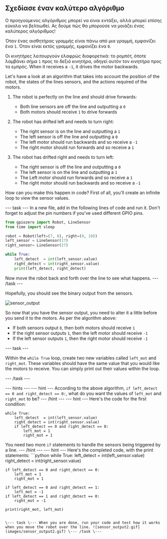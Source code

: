 ## Σχεδίασε έναν καλύτερο αλγόριθμο

Ο προηγούμενος αλγόριθμος μπορεί να είναι εντάξει, αλλά μπορεί επίσης εύκολα να βελτιωθεί. Ας δούμε πώς θα μπορούσε να μοιάζει ένας καλύτερος αλγόριθμος!

Όταν ένας αισθητήρας γραμμής είναι πάνω από μια γραμμή, εμφανίζει ένα `1`. Όταν είναι εκτός γραμμής, εμφανίζει ένα `0`.

Οι κινητήρες λειτουργούν ελαφρώς διαφορετικά: το ρομπότ, όποτε λαμβάνει σήμα `1` προς το δεξιό κινητήρα, οδηγεί αυτόν τον κινητήρα προς τα εμπρός. When it receives a `-1`, it drives the motor backwards.

Let's have a look at an algorithm that takes into account the position of the robot, the states of the lines sensors, and the actions required of the motors.

1. The robot is perfectly on the line and should drive forwards:
    
    - Both line sensors are off the line and outputting a `0`
    - Both motors should receive `1` to drive forwards

2. The robot has drifted left and needs to turn right:
    
    - The right sensor is on the line and outputting a `1`
    - The left sensor is off the line and outputting a `0`
    - The left motor should run backwards and so receive a `-1`
    - The right motor should run forwards and so receive a `1`

3. The robot has drifted right and needs to turn left:
    
    - The right sensor is off the line and outputting a `0`
    - The left sensor is on the line and outputting a `1`
    - The Left motor should run forwards and so receive a `1`
    - The right motor should run backwards and so receive a `-1`

How can you make this happen in code? First of all, you'll create an infinite loop to view the sensor values.

\--- task \--- In a new file, add in the following lines of code and run it. Don't forget to adjust the pin numbers if you've used different GPIO pins.

```python
from gpiozero import Robot, LineSensor
from time import sleep

robot = Robot(left=(7, 8), right=(9, 10)) 
left_sensor = LineSensor(17)
right_sensor= LineSensor(27)

while True:
    left_detect  = int(left_sensor.value)
    right_detect = int(right_sensor.value)
    print(left_detect, right_detect)
```

Now move the robot back and forth over the line to see what happens. \--- /task \---

Hopefully, you should see the binary output from the sensors.

![sensor_output](images/sensor_output.gif)

So now that you have the sensor output, you need to alter it a little before you send it to the motors. As per the algorithm above:

- If both sensors output `0`, then both motors should receive `1`
- If the right sensor outputs `1`, then the left motor should receive `-1`
- If the left sensor outputs `1`, then the right motor should receive `-1`

\--- task \---

Within the `while True` loop, create two new variables called `left_mot` and `right_mot`. These variables should have the same value that you would like the motors to receive. You can simply print out their values within the loop.

\--- /task \---

\--- hints \--- \--- hint \--- According to the above algorithm, `if left_detect == 0 and right_detect == 0:`, what do you want the values of `left_mot` and `right_mot` to be? \--- /hint \--- \--- hint \--- Here's the code for the first condition:

    while True:
        left_detect  = int(left_sensor.value)
        right_detect = int(right_sensor.value)
        if left_detect == 0 and right_detect == 0:
            left_mot = 1
            right_mot = 1
    

You need two more `if` statements to handle the sensors being triggered by a line. \--- /hint \--- \--- hint \--- Here's the completed code, with the print statements: ```python while True: left_detect = int(left_sensor.value) right_detect = int(right_sensor.value)

    if left_detect == 0 and right_detect == 0:
        left_mot = 1
        right_mot = 1
    
    if left_detect == 0 and right_detect == 1:
        left_mot = -1
    if left_detect == 1 and right_detect == 0:
        right_mot = -1
    
    print(right_mot, left_mot)
    

``` \--- /hint \--- \--- /hints \---

\--- task \--- When you are done, run your code and test how it works when you move the robot over the line. ![sensor_output2.gif](images/sensor_output2.gif) \--- /task \---
